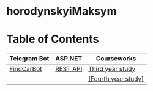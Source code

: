 # horodynskyiMaksym
# Table of Contents

Telegram Bot | ASP.NET    |Courseworks
------------ | -----------|-----------
[FindCarBot](https://github.com/horodynskyi/FindCarBot) |[REST API](https://github.com/horodynskyi/Parking)|[Third year study](https://github.com/horodynskyi/Insurance)|
|||[[Fourth year study]](https://github.com/horodynskyi/ExchangeForecasting)
